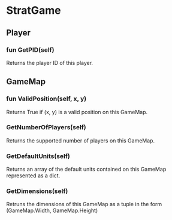 # StratGame

## Player
### fun GetPID(self)
Returns the player ID of this player.

## GameMap 
### fun ValidPosition(self, x, y)
Returns True if (x, y) is a valid position on this GameMap.

### GetNumberOfPlayers(self)
Returns the supported number of players on this GameMap.

### GetDefaultUnits(self)
Returns an array of the default units contained on this GameMap represented as a dict.

### GetDimensions(self)
Retruns the dimensions of this GameMap as a tuple in the form (GameMap.Width, GameMap.Height)
